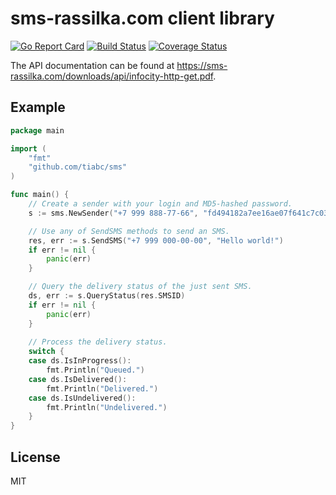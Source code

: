 # sms-rassilka.com client library

[![Go Report Card](https://goreportcard.com/badge/github.com/tiabc/sms)](https://goreportcard.com/report/github.com/tiabc/sms)
[![Build Status](https://travis-ci.org/tiabc/sms.svg?branch=master)](https://travis-ci.org/tiabc/sms)
[![Coverage Status](https://coveralls.io/repos/github/tiabc/sms/badge.svg)](https://coveralls.io/github/tiabc/sms)

The API documentation can be found at https://sms-rassilka.com/downloads/api/infocity-http-get.pdf.

## Example

```go
package main

import (
	"fmt"
	"github.com/tiabc/sms"
)

func main() {
	// Create a sender with your login and MD5-hashed password.
	s := sms.NewSender("+7 999 888-77-66", "fd494182a7ee16ae07f641c7c03663d8")

	// Use any of SendSMS methods to send an SMS.
	res, err := s.SendSMS("+7 999 000-00-00", "Hello world!")
	if err != nil {
		panic(err)
	}

	// Query the delivery status of the just sent SMS.
	ds, err := s.QueryStatus(res.SMSID)
	if err != nil {
		panic(err)
	}
	
	// Process the delivery status.
	switch {
	case ds.IsInProgress():
		fmt.Println("Queued.")
	case ds.IsDelivered():
		fmt.Println("Delivered.")
	case ds.IsUndelivered():
		fmt.Println("Undelivered.")
	}
}
```

## License

MIT
